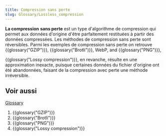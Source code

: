 ```yaml
---
title: Compression sans perte
slug: Glossary/Lossless_compression
---
```


**La compression** **sans perte** est un type d'algorithme de compression qui permet aux données d'origine d'être parfaitement restituées à partir des données compressées. Les méthodes de compression sans perte sont réversibles. Parmi les exemples de compression sans perte on retrouve {{glossary("GZIP")}}, {{glossary("Brotli")}}, WebP, and {{glossary("PNG")}},

{{glossary("Lossy compression")}}, en revanche, résulte en une approximation inexacte, puisque certaines données du fichier d'origine ont été abandonnées, faisant de la compression avec perte une méthode irréversible.

## Voir aussi

[Glossary](/fr/docs/Glossary)

1. {{glossary("GZIP")}}
2. {{glossary("Brotli")}}
3. {{glossary("PNG")}}
4. {{glossary("Lossy compression")}}
